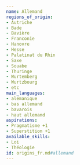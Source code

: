 ```yaml
---
name: Allemand
regions_of_origin:
- Autriche
- Bade
- Bavière
- Franconie
- Hanovre
- Hesse
- Palatinat du Rhin
- Saxe
- Souabe
- Thuringe
- Wurtemberg
- Wurtzbourg
- etc
main_languages:
- alémanique
- bas allemand
- bavarois
- haut allemand
aspirations:
- Pragmatisme +1
- Superstition +1
available_skills:
- Loi
- Théologie
id: origins_fr.md#allemand
---
```


